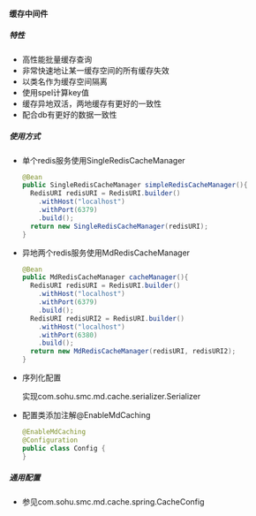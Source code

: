 #### 缓存中间件

##### 特性

* 高性能批量缓存查询
* 非常快速地让某一缓存空间的所有缓存失效
* 以类名作为缓存空间隔离
* 使用spel计算key值
* 缓存异地双活，两地缓存有更好的一致性
* 配合db有更好的数据一致性

##### 使用方式

* 单个redis服务使用SingleRedisCacheManager

  ```java
  @Bean
  public SingleRedisCacheManager simpleRedisCacheManager(){
    RedisURI redisURI = RedisURI.builder()
      .withHost("localhost")
      .withPort(6379)
      .build();
  	return new SingleRedisCacheManager(redisURI);
  }
  ```

* 异地两个redis服务使用MdRedisCacheManager

  ```java
  @Bean
  public MdRedisCacheManager cacheManager(){
    RedisURI redisURI = RedisURI.builder()
      .withHost("localhost")
      .withPort(6379)
      .build();
    RedisURI redisURI2 = RedisURI.builder()
      .withHost("localhost")
      .withPort(6380)
      .build();
    return new MdRedisCacheManager(redisURI, redisURI2);
  }
  ```

* 序列化配置

  实现com.sohu.smc.md.cache.serializer.Serializer

* 配置类添加注解@EnableMdCaching

  ```java
  @EnableMdCaching
  @Configuration
  public class Config {
  }
  ```

##### 通用配置

* 参见com.sohu.smc.md.cache.spring.CacheConfig

